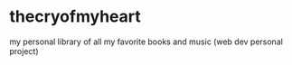 # thecryofmyheart
my personal library of all my favorite books and music (web dev personal project)
